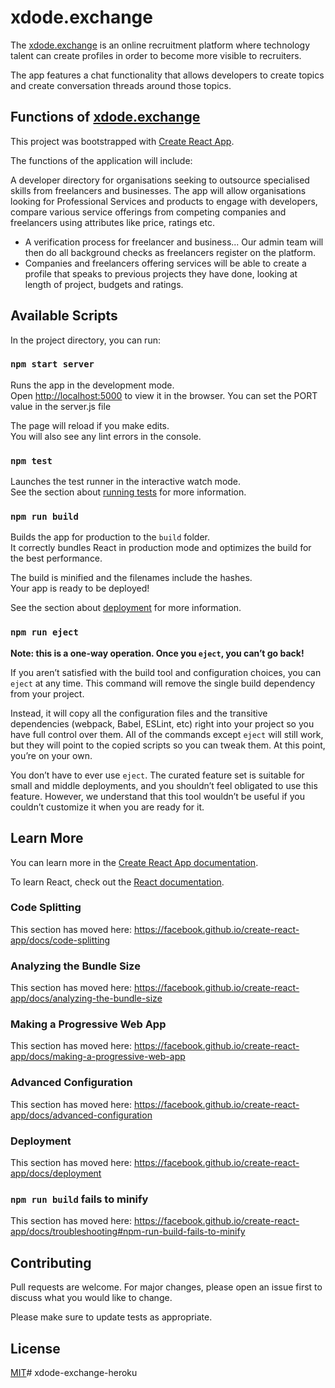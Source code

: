 # xdode.exchange

The [xdode.exchange](https://xdode-exchange.herokuapp.com/)  is an online recruitment platform where technology talent can create profiles in order to become more visible to recruiters. 

The app features a chat functionality that allows developers to create topics and create conversation threads around those topics.

## Functions of [xdode.exchange](https://xdode-exchange.herokuapp.com/)

This project was bootstrapped with [Create React App](https://github.com/facebook/create-react-app).

The functions of the application will include: 

A developer directory for organisations seeking to outsource specialised skills from freelancers and businesses.  The app will allow organisations looking for Professional Services and products to engage with developers, compare various service offerings from competing companies and freelancers using attributes like price, ratings etc.  
-	A verification process for freelancer and business... Our admin team will then do all background checks as freelancers register on the platform. 
-	Companies and freelancers offering services will be able to create a profile that speaks to previous projects they have done, looking at length of project, budgets and ratings. 


## Available Scripts

In the project directory, you can run:

### `npm start server`

Runs the app in the development mode.<br />
Open [http://localhost:5000](http://localhost:5000) to view it in the browser. You can set the PORT value in the server.js file 

The page will reload if you make edits.<br />
You will also see any lint errors in the console.

### `npm test`

Launches the test runner in the interactive watch mode.<br />
See the section about [running tests](https://facebook.github.io/create-react-app/docs/running-tests) for more information.

### `npm run build`

Builds the app for production to the `build` folder.<br />
It correctly bundles React in production mode and optimizes the build for the best performance.

The build is minified and the filenames include the hashes.<br />
Your app is ready to be deployed!

See the section about [deployment](https://facebook.github.io/create-react-app/docs/deployment) for more information.

### `npm run eject`

**Note: this is a one-way operation. Once you `eject`, you can’t go back!**

If you aren’t satisfied with the build tool and configuration choices, you can `eject` at any time. This command will remove the single build dependency from your project.

Instead, it will copy all the configuration files and the transitive dependencies (webpack, Babel, ESLint, etc) right into your project so you have full control over them. All of the commands except `eject` will still work, but they will point to the copied scripts so you can tweak them. At this point, you’re on your own.

You don’t have to ever use `eject`. The curated feature set is suitable for small and middle deployments, and you shouldn’t feel obligated to use this feature. However, we understand that this tool wouldn’t be useful if you couldn’t customize it when you are ready for it.

## Learn More

You can learn more in the [Create React App documentation](https://facebook.github.io/create-react-app/docs/getting-started).

To learn React, check out the [React documentation](https://reactjs.org/).

### Code Splitting

This section has moved here: https://facebook.github.io/create-react-app/docs/code-splitting

### Analyzing the Bundle Size

This section has moved here: https://facebook.github.io/create-react-app/docs/analyzing-the-bundle-size

### Making a Progressive Web App

This section has moved here: https://facebook.github.io/create-react-app/docs/making-a-progressive-web-app

### Advanced Configuration

This section has moved here: https://facebook.github.io/create-react-app/docs/advanced-configuration

### Deployment

This section has moved here: https://facebook.github.io/create-react-app/docs/deployment

### `npm run build` fails to minify

This section has moved here: https://facebook.github.io/create-react-app/docs/troubleshooting#npm-run-build-fails-to-minify


## Contributing
Pull requests are welcome. For major changes, please open an issue first to discuss what you would like to change.

Please make sure to update tests as appropriate.

## License
[MIT](https://choosealicense.com/licenses/mit/)# xdode-exchange-heroku
